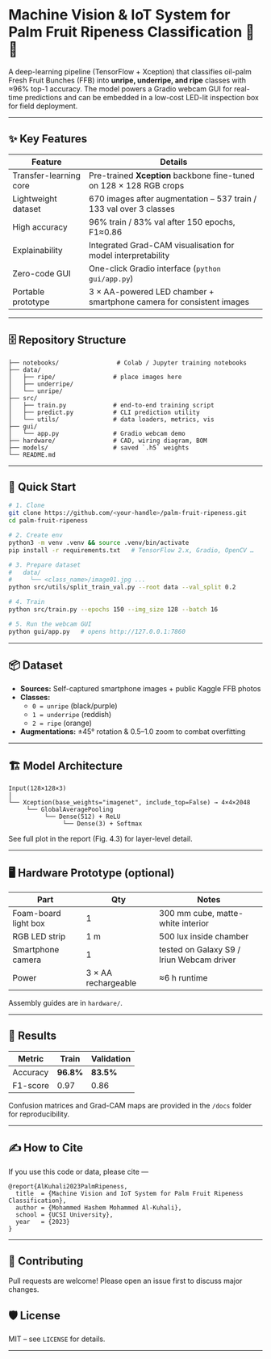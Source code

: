

# Machine Vision & IoT System for Palm Fruit Ripeness Classification 🍊🌴

A deep-learning pipeline (TensorFlow + Xception) that classifies oil-palm Fresh Fruit Bunches (FFB) into **unripe, underripe, and ripe** classes with ≈96% top-1 accuracy.
The model powers a Gradio webcam GUI for real-time predictions and can be embedded in a low-cost LED-lit inspection box for field deployment.

---

## ✨ Key Features

| Feature              | Details                                                                 |
|----------------------|-------------------------------------------------------------------------|
| Transfer-learning core | Pre-trained **Xception** backbone fine-tuned on 128 × 128 RGB crops    |
| Lightweight dataset    | 670 images after augmentation – 537 train / 133 val over 3 classes      |
| High accuracy          | 96% train / 83% val after 150 epochs, F1≈0.86                           |
| Explainability         | Integrated Grad-CAM visualisation for model interpretability            |
| Zero-code GUI          | One-click Gradio interface (`python gui/app.py`)                        |
| Portable prototype     | 3 × AA-powered LED chamber + smartphone camera for consistent images    |

---

## 🗄️ Repository Structure

```
├── notebooks/                # Colab / Jupyter training notebooks
├── data/
│   ├── ripe/                # place images here
│   ├── underripe/
│   └── unripe/
├── src/
│   ├── train.py             # end-to-end training script
│   ├── predict.py           # CLI prediction utility
│   └── utils/               # data loaders, metrics, vis
├── gui/
│   └── app.py               # Gradio webcam demo
├── hardware/                # CAD, wiring diagram, BOM
├── models/                  # saved `.h5` weights
└── README.md
```

---

## 🚀 Quick Start

```bash
# 1. Clone
git clone https://github.com/<your-handle>/palm-fruit-ripeness.git
cd palm-fruit-ripeness

# 2. Create env
python3 -m venv .venv && source .venv/bin/activate
pip install -r requirements.txt   # TensorFlow 2.x, Gradio, OpenCV …

# 3. Prepare dataset
#   data/
#     └── <class_name>/image01.jpg ...
python src/utils/split_train_val.py --root data --val_split 0.2

# 4. Train
python src/train.py --epochs 150 --img_size 128 --batch 16

# 5. Run the webcam GUI
python gui/app.py   # opens http://127.0.0.1:7860
```

---

## 📦 Dataset

- **Sources:** Self-captured smartphone images + public Kaggle FFB photos
- **Classes:**
  - `0 = unripe` (black/purple)
  - `1 = underripe` (reddish)
  - `2 = ripe` (orange)
- **Augmentations:** ±45° rotation & 0.5–1.0 zoom to combat overfitting

---

## 🏗️ Model Architecture

```
Input(128×128×3)
│
└── Xception(base_weights="imagenet", include_top=False) → 4×4×2048
     └── GlobalAveragePooling
          └── Dense(512) + ReLU
               └── Dense(3) + Softmax
```

See full plot in the report (Fig. 4.3) for layer-level detail.

---

## 🖥️ Hardware Prototype (optional)

| Part                 | Qty                 | Notes                                     |
|----------------------|---------------------|-------------------------------------------|
| Foam-board light box | 1                   | 300 mm cube, matte-white interior         |
| RGB LED strip        | 1 m                 | 500 lux inside chamber                    |
| Smartphone camera    | 1                   | tested on Galaxy S9 / Iriun Webcam driver |
| Power                | 3 × AA rechargeable | ≈6 h runtime                              |

Assembly guides are in `hardware/`.

---

## 🔬 Results

| Metric   | Train      | Validation |
|----------|------------|------------|
| Accuracy | **96.8%**  | **83.5%**  |
| F1-score | 0.97       | 0.86       |

Confusion matrices and Grad-CAM maps are provided in the `/docs` folder for reproducibility.

---

## ✍️ How to Cite

If you use this code or data, please cite —

```
@report{AlKuhali2023PalmRipeness,
  title  = {Machine Vision and IoT System for Palm Fruit Ripeness Classification},
  author = {Mohammed Hashem Mohammed Al-Kuhali},
  school = {UCSI University},
  year   = {2023}
}
```

---

## 🤝 Contributing

Pull requests are welcome! Please open an issue first to discuss major changes.

## 🛡️ License

MIT – see `LICENSE` for details.

---

